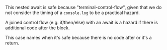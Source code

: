 This nested await is safe because "terminal-control-flow",
given that we do not consider the timing of a `console.log`
to be a practical hazard.

A joined control flow (e.g. if/then/else) with an await is a hazard if there is additional code after the block.

This case names when it's safe because there is no code after or it's a return.
